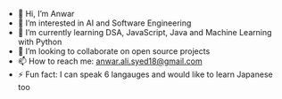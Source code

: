 - 👋 Hi, I’m Anwar
- 👀 I’m interested in AI and Software Engineering
- 🌱 I’m currently learning DSA, JavaScript, Java and Machine Learning with Python
- 💞️ I’m looking to collaborate on open source projects
- 📫 How to reach me: anwar.ali.syed18@gmail.com
- ⚡ Fun fact: I can speak 6 langauges and would like to learn Japanese too

<!---
anwarsyedali/anwarsyedali is a ✨ special ✨ repository because its `README.md` (this file) appears on your GitHub profile.
You can click the Preview link to take a look at your changes.
--->
